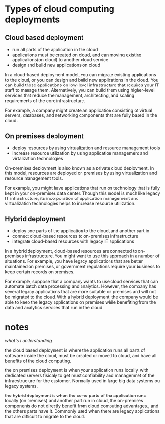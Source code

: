 # Types of cloud computing deployments

## Cloud based deployment

- run all parts of the application in the cloud
- applications must be created on cloud, and can moving existing applications(on cloud) to another cloud service
- design and build new applications on cloud

In a cloud-based deployment model, you can migrate existing applications to the cloud, or you can design and build new applications in the cloud. You can build those applications on low-level infrastructure that requires your IT staff to manage them. Alternatively, you can build them using higher-level services that reduce the management, architecting, and scaling requirements of the core infrastructure.

For example, a company might create an application consisting of virtual servers, databases, and networking components that are fully based in the cloud.
    
## On premises deployment

- deploy resources by using virtualization and resource management tools
- increase resource utilization by using application management and virtalization technologies

On-premises deployment is also known as a private cloud deployment. In this model, resources are deployed on premises by using virtualization and resource management tools.


For example, you might have applications that run on technology that is fully kept in your on-premises data center. Though this model is much like legacy IT infrastructure, its incorporation of application management and virtualization technologies helps to increase resource utilization.

## Hybrid deployment

- deploy one parts of the application to the cloud, and another part in
- connect cloud-based resources to on-premises infrastructure
- integrate cloud-based resources with legacy IT applications

In a hybrid deployment, cloud-based resources are connected to on-premises infrastructure. You might want to use this approach in a number of situations. For example, you have legacy applications that are better maintained on premises, or government regulations require your business to keep certain records on premises.

For example, suppose that a company wants to use cloud services that can automate batch data processing and analytics. However, the company has several legacy applications that are more suitable on premises and will not be migrated to the cloud. With a hybrid deployment, the company would be able to keep the legacy applications on premises while benefiting from the data and analytics services that run in the cloud

# __notes__
*what's i understanding*


the cloud based deployment is where the application runs all parts of software inside the cloud, must be created or moved to cloud, and have all benefits of the cloud computing.

the on premises deployment is when your application runs locally, with dedicated servers fisicaly to get must confiability and managemnet of the infraestructure for the customer. Normally used in large big data systems ou legacy systems.

the hybrid deployment is when the some parts of the application runs locally (on premises) and another part run in cloud, the on-premises components do not directly benefit from cloud computing advantages., and the others parts have it. Commonly used when there are legacy applications that are difficult to migrate to the cloud.